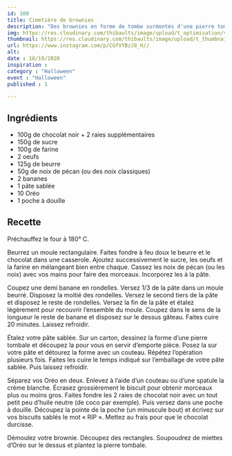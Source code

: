 ```yaml
---
id: 100
title: Cimetière de brownies
description: "Des brownies en forme de tombe surmontés d'une pierre tombale en sablé et de miettes d'Oréo !"
img: https://res.cloudinary.com/thibaults/image/upload/t_optimisation/v1603041454/Recipes/20201018_brownies_rip.jpg
thumbnail: https://res.cloudinary.com/thibaults/image/upload/t_thumbnail_josie/v1603041454/Recipes/20201018_brownies_rip.jpg
url: https://www.instagram.com/p/CGfVYBzJ8_H//
alt: 
date : 18/10/2020
inspiration : 
category : "Halloween"
event : "Halloween"
published : 1

---
```


## Ingrédients
 - 100g de chocolat noir + 2 raies supplémentaires
 - 150g de sucre
 - 100g de farine
 - 2 oeufs
 - 125g de beurre
 - 50g de noix de pécan (ou des noix classiques)
 - 2 bananes
 - 1 pâte sablée
 - 10 Oréo
 - 1 poche à douille

## Recette
Préchauffez le four à 180° C.

Beurrez un moule rectangulaire. Faites fondre à feu doux le beurre et le chocolat dans une casserole. Ajoutez successivement le sucre, les oeufs et la farine en mélangeant bien entre chaque. Cassez les noix de pécan (ou les noix) avec vos mains pour faire des morceaux. Incorporez les à la pâte.

Coupez une demi banane en rondelles. Versez 1/3 de la pâte dans un moule beurré. Disposez la moitié des rondelles. Versez le second tiers de la pâte et disposez le reste de rondelles. Versez la fin de la pâte et étalez légèrement pour recouvrir l’ensemble du moule. Coupez dans le sens de la longueur le reste de banane et disposez sur le dessus gâteau. Faites cuire 20 minutes. Laissez refroidir.

Étalez votre pâte sablée. Sur un carton, dessinez la forme d’une pierre tombale et découpez la pour vous en servir d’emporte pièce. Posez la sur votre pâte et détourez la forme avec un couteau. Répétez l’opération plusieurs fois. Faites les cuire le temps indiqué sur l’emballage de votre pâte sablée. Puis laissez refroidir. 

Séparez vos Oréo en deux. Enlevez à l’aide d’un couteau ou d’une spatule la crème blanche. Écrasez grossièrement le biscuit pour obtenir morceaux plus ou moins gros. Faites fondre les 2 raies de chocolat noir avec un tout petit peu d’huile neutre (de coco par exemple). Puis versez dans une poche à douille. Découpez la pointe de la poche (un minuscule bout) et écrivez sur vos biscuits sablés le mot « RIP ». Mettez au frais pour que le chocolat durcisse.

Démoulez votre brownie. Découpez des rectangles. Soupoudrez de miettes d’Oréo sur le dessus et plantez la pierre tombale.
